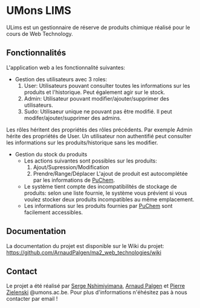 # UMons LIMS

ULims est un gestionnaire de réserve de produits chimique réalisé pour le cours de Web Technology.

## Fonctionnalités

L'application web a les fonctionnalité suivantes:
- Gestion des utilisateurs avec 3 roles:
  1. User: Utilisateurs pouvant consulter toutes les informations sur les produits et l'historique. Peut également agir sur le stock.
  2. Admin: Utilisateur pouvant modifier/ajouter/supprimer des utilisateurs.
  3. Sudo: Utilisaeur unique ne pouvant pas être modifié. Il peut modifer/ajouter/supprimer des admins.

Les rôles héritent des propriétés des rôles précédents. Par exemple Admin hérite des propriétés de User. Un utilisateur non authentifié peut consulter les  informations sur les produits/historique sans les modifier.

- Gestion du stock du produits
  - Les actions suivantes sont possibles sur les produits:
    1. Ajout/Supression/Modification
    2. Prendre/Range/Déplacer
    L'ajout de produit est autocomplétée par les informations de [PuChem](https://pubchem.ncbi.nlm.nih.gov/).
  - Le système tient compte des incompatibilités de stockage de produits: selon une liste fournie, le système vous prévient si vous voulez stocker deux produits incompatibles au même emplacement.
  - Les informations sur les produits fournies par [PuChem](https://pubchem.ncbi.nlm.nih.gov/) sont facilement accessibles.
   
## Documentation
  La documentation du projet est disponible sur le Wiki du projet: https://github.com/ArnaudPalgen/ma2_web_technologies/wiki

## Contact
Le projet a été réalisé par [Serge Nshimiyimana](mailto:serge.nshimiyimana@umons.ac.be), [Arnaud Palgen](mailto:arnaud.palgen@umons.ac.be) et [Pierre Zielenski](mailto:pierre.zielenski@umons.ac.be) @umons.ac.be.
Pour plus d'informations n'éhésitez pas à nous contacter par email !
